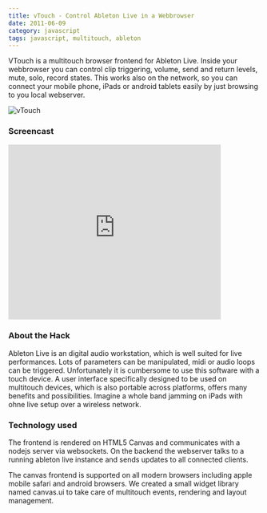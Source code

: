 ```yaml
--- 
title: vTouch - Control Ableton Live in a Webbrowser
date: 2011-06-09
category: javascript
tags: javascript, multitouch, ableton
---
```


VTouch is a multitouch browser frontend for Ableton Live. Inside your
webbrowser you can control clip triggering, volume, send and return
levels, mute, solo, record states. This works also on the network, so
you can connect your mobile phone, iPads or android tablets easily by
just browsing to you local webserver.

![vTouch][1]

### Screencast

<iframe width="425" height="349" src="http://www.youtube.com/embed/qFmiIcgRIao" frameborder="0" allowfullscreen></iframe>

### About the Hack

Ableton Live is an digital audio workstation, which is well suited for
live performances. Lots of parameters can be manipulated, midi or
audio loops can be triggered. Unfortunately it is cumbersome to use
this software with a touch device. A user interface specifically
designed to be used on multitouch devices, which is also portable
across platforms, offers many benefits and possibilities. Imagine a
whole band jamming on iPads with ohne live setup over a wireless
network.


### Technology used

The frontend is rendered on HTML5 Canvas and communicates with a
nodejs server via websockets. On the backend the webserver talks to a
running ableton live instance and sends updates to all connected
clients.

The canvas frontend is supported on all modern browsers including
apple mobile safari and android browsers. We created a small widget
library named canvas.ui to take care of multitouch events, rendering
and layout management.

[1]: http://www.matthias-georgi.de/images/vtouch.gif
